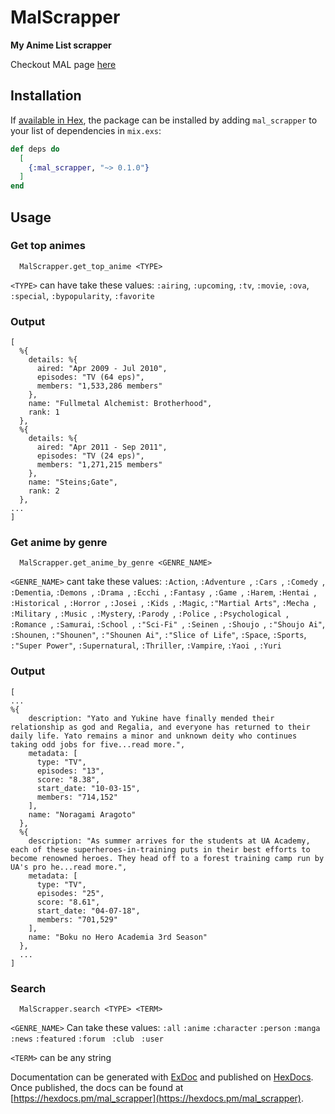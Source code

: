 # MalScrapper

**My Anime List scrapper**

Checkout MAL page [here](https://myanimelist.net/)

## Installation

If [available in Hex](https://hex.pm/docs/publish), the package can be installed
by adding `mal_scrapper` to your list of dependencies in `mix.exs`:

```elixir
def deps do
  [
    {:mal_scrapper, "~> 0.1.0"}
  ]
end
```

## Usage

### Get top animes

``` shell
  MalScrapper.get_top_anime <TYPE>
```

`<TYPE>` can have take these values: `:airing`, `:upcoming`, `:tv`, `:movie`, `:ova`, `:special`, `:bypopularity`, `:favorite`

### Output
``` shell
[
  %{
    details: %{
      aired: "Apr 2009 - Jul 2010",
      episodes: "TV (64 eps)",
      members: "1,533,286 members"
    },
    name: "Fullmetal Alchemist: Brotherhood",
    rank: 1
  },
  %{
    details: %{
      aired: "Apr 2011 - Sep 2011",
      episodes: "TV (24 eps)",
      members: "1,271,215 members"
    },
    name: "Steins;Gate",
    rank: 2
  },
...
]
```
### Get anime by genre

``` shell
  MalScrapper.get_anime_by_genre <GENRE_NAME>
```
`<GENRE_NAME>` cant take these values:
`:Action`, `:Adventure `,  `:Cars `, `:Comedy `, `:Dementia`,
`:Demons `, `:Drama `, `:Ecchi `, `:Fantasy `, `:Game `, `:Harem`,
`:Hentai `, `:Historical `, `:Horror `, `:Josei `, `:Kids `, 
`:Magic`,  `:"Martial Arts"`, `:Mecha `, `:Military `, `:Music `, 
`:Mystery`, `:Parody `, `:Police `, `:Psychological `, `:Romance `, 
`:Samurai`, `:School `, `:"Sci-Fi" `, `:Seinen `, `:Shoujo `, 
`:"Shoujo Ai"`, `:Shounen`, `:"Shounen"`, `:"Shounen Ai"`, 
`:"Slice of Life"`, `:Space`, `:Sports`, `:"Super Power"`, 
`:Supernatural`, `:Thriller`, `:Vampire`, `:Yaoi `,  `:Yuri`


### Output
``` shell
[
...
%{
    description: "Yato and Yukine have finally mended their relationship as god and Regalia, and everyone has returned to their daily life. Yato remains a minor and unknown deity who continues taking odd jobs for five...read more.",
    metadata: [
      type: "TV",
      episodes: "13",
      score: "8.38",
      start_date: "10-03-15",
      members: "714,152"
    ],
    name: "Noragami Aragoto"
  },
  %{
    description: "As summer arrives for the students at UA Academy, each of these superheroes-in-training puts in their best efforts to become renowned heroes. They head off to a forest training camp run by UA's pro he...read more.",
    metadata: [
      type: "TV",
      episodes: "25",
      score: "8.61",
      start_date: "04-07-18",
      members: "701,529"
    ],
    name: "Boku no Hero Academia 3rd Season"
  },
  ...
]
```

### Search

``` shell
  MalScrapper.search <TYPE> <TERM>
```
`<GENRE_NAME>` Can take these values: 
`:all` `:anime` `:character` `:person` `:manga` `:news` `:featured` `:forum ` `:club ` `:user`

`<TERM>` can be any string



Documentation can be generated with [ExDoc](https://github.com/elixir-lang/ex_doc)
and published on [HexDocs](https://hexdocs.pm). Once published, the docs can
be found at [https://hexdocs.pm/mal_scrapper](https://hexdocs.pm/mal_scrapper).

